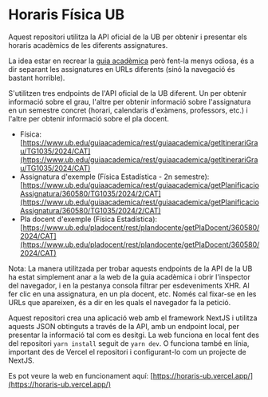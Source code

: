 # Horaris Física UB
Aquest repositori utilitza la API oficial de la UB per obtenir i presentar els horaris acadèmics de les diferents assignatures.

La idea estar en recrear la [guia acadèmica](https://www.ub.edu/guiaacademica/?codEnsenyament=TG1035&curs=2024&idioma=CAT) però fent-la menys odiosa, és a dir separant les assignatures en URLs diferents (sinó la navegació és bastant horrible).

S'utilitzen tres endpoints de l'API oficial de la UB diferent. Un per obtenir informació sobre el grau, l'altre per obtenir informació sobre l'assignatura en un semestre concret  (horari, calendaris d'exàmens, professors, etc.) i l'altre per obtenir informació sobre el pla docent.

- Física: [https://www.ub.edu/guiaacademica/rest/guiaacademica/getItinerariGrau/TG1035/2024/CAT](https://www.ub.edu/guiaacademica/rest/guiaacademica/getItinerariGrau/TG1035/2024/CAT)
- Assignatura d'exemple (Física Estadística - 2n semestre): [https://www.ub.edu/guiaacademica/rest/guiaacademica/getPlanificacioAssignatura/360580/TG1035/2024/2/CAT](https://www.ub.edu/guiaacademica/rest/guiaacademica/getPlanificacioAssignatura/360580/TG1035/2024/2/CAT)
- Pla docent d'exemple (Física Estadística): [https://www.ub.edu/pladocent/rest/plandocente/getPlaDocent/360580/2024/CAT](https://www.ub.edu/pladocent/rest/plandocente/getPlaDocent/360580/2024/CAT)

Nota: La manera utilitzada per trobar aquests endpoints de la API de la UB ha estat simplement anar a la web de la guia acadèmica i obrir l'inspector del navegador, i en la pestanya consola filtrar per esdeveniments XHR. Al fer clic en una assignatura, en un pla docent, etc. Només cal fixar-se en les URLs que apareixen, és a dir en les quals el navegador fa la petició.

Aquest repositori crea una aplicació web amb el framework NextJS i utilitza aquests JSON obtinguts a través de la API, amb un endpoint local, per presentar la informació tal com es desitgi. La web funciona en local fent des del repositori `yarn install` seguit de `yarn dev`. O funciona també en línia, important des de Vercel el repositori i configurant-lo com un projecte de NextJS.

Es pot veure la web en funcionament aquí: [https://horaris-ub.vercel.app/](https://horaris-ub.vercel.app/)
